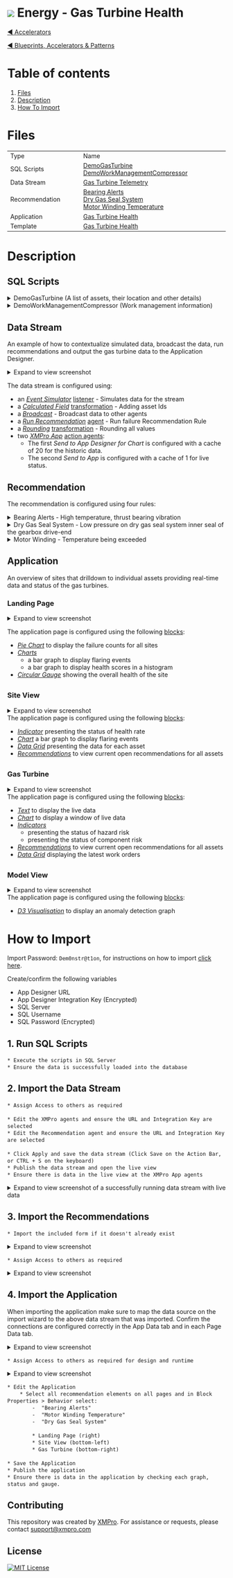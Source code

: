 <!-- omit in toc -->
# <img alternative="XMPro Logo X" width="30px" src="https://xmks.s3.amazonaws.com/2020/X-Blue.png#gh-light-mode-only"> Energy - Gas Turbine Health 

[◄ Accelerators](https://github.com/XMPro/Blueprints-Accelerators-Patterns/tree/master/Accelerators)

[◄ Blueprints, Accelerators & Patterns](https://github.com/XMPro/Blueprints-Accelerators-Patterns)

# Table of contents
1. [Files](#files)
2. [Description](#description)
3. [How To Import](#how-to-import)

# Files
<table>
<tr><td width="240px"> Type </td><td width="500px"> Name </td></tr>
<tr>
<td>SQL Scripts</td>
<td><a href="https://github.com/XMPro/Blueprints-Accelerators-Patterns/blob/master/Accelerators/Energy%20-%20Gas%20Turbine%20Health/SQL%20Scripts/DemoGasTurbine.sql" target="_blank">DemoGasTurbine</a><br /><a href="https://github.com/XMPro/Blueprints-Accelerators-Patterns/blob/master/Accelerators/Energy%20-%20Gas%20Turbine%20Health/SQL%20Scripts/DemoWorkManagementCompressor.sql" target="_blank">DemoWorkManagementCompressor</a></td>
</tr>
<tr>
<td>Data Stream</td>
<td><a href="https://github.com/XMPro/Blueprints-Accelerators-Patterns/blob/master/Accelerators/Energy%20-%20Gas%20Turbine%20Health/Data%20Stream/Gas%20Turbine%20Telemetry.xuc" target="_blank">Gas Turbine Telemetry</a></td>
</tr>
<tr>
<td>Recommendation</td>
<td><a href="https://github.com/XMPro/Blueprints-Accelerators-Patterns/blob/master/Accelerators/Energy%20-%20Gas%20Turbine%20Health/Recommendation/Bearing%20Alerts.xr" target="_blank">Bearing Alerts</a><br /><a href="https://github.com/XMPro/Blueprints-Accelerators-Patterns/blob/master/Accelerators/Energy%20-%20Gas%20Turbine%20Health/Recommendation/Dry%20Gas%20Seal%20System.xr" target="_blank">Dry Gas Seal System</a><br /><a href="https://github.com/XMPro/Blueprints-Accelerators-Patterns/blob/master/Accelerators/Energy%20-%20Gas%20Turbine%20Health/Recommendation/Motor%20Winding%20Temperature.xr" target="_blank">Motor Winding Temperature</a></td>
</tr>
<tr>
<td>Application</td>
<td><a href="https://github.com/XMPro/Blueprints-Accelerators-Patterns/blob/master/Accelerators/Energy%20-%20Gas%20Turbine%20Health/Application/Gas%20Turbine%20Health.xapp" target="_blank">Gas Turbine Health</a></td>
</tr>
<tr>
<td>Template</td>
<td><a href="https://github.com/XMPro/Blueprints-Accelerators-Patterns/blob/master/Accelerators/Energy%20-%20Gas%20Turbine%20Health/Template/Gas%20Turbine%20Health.xtml" target="_blank">Gas Turbine Health</a></td>
</tr>
</table>

# Description
## SQL Scripts

<details>
<summary>DemoGasTurbine (A list of assets, their location and other details)</summary>

```
/****** Object:  Table [dbo].[DemoGasTurbine]    Script Date: 25/07/2022 9:32:04 AM ******/
SET ANSI_NULLS ON
GO
SET QUOTED_IDENTIFIER ON
GO
CREATE TABLE [dbo].[DemoGasTurbine](
	[ID] [bigint] IDENTITY(1,1) NOT NULL,
	[AssetId] [nvarchar](25) NOT NULL,
	[HealthScore] [float] NULL,
	[OpenWO] [numeric](18, 0) NULL,
	[LastMaintained] [datetime] NULL,
 CONSTRAINT [PK_DemoGasTurbine] PRIMARY KEY CLUSTERED 
(
	[ID] ASC
)WITH (STATISTICS_NORECOMPUTE = OFF, IGNORE_DUP_KEY = OFF, OPTIMIZE_FOR_SEQUENTIAL_KEY = OFF) ON [PRIMARY]
) ON [PRIMARY]
GO
SET IDENTITY_INSERT [dbo].[DemoGasTurbine] ON 

INSERT [dbo].[DemoGasTurbine] ([ID], [AssetId], [HealthScore], [OpenWO], [LastMaintained]) VALUES (5, N'N-2', 62, NULL, CAST(N'2020-01-31T00:00:00.000' AS DateTime))
INSERT [dbo].[DemoGasTurbine] ([ID], [AssetId], [HealthScore], [OpenWO], [LastMaintained]) VALUES (6, N'N-3', 71, CAST(8017204 AS Numeric(18, 0)), CAST(N'2020-03-31T00:00:00.000' AS DateTime))
INSERT [dbo].[DemoGasTurbine] ([ID], [AssetId], [HealthScore], [OpenWO], [LastMaintained]) VALUES (7, N'N-4', 85, NULL, CAST(N'2020-02-06T00:00:00.000' AS DateTime))
INSERT [dbo].[DemoGasTurbine] ([ID], [AssetId], [HealthScore], [OpenWO], [LastMaintained]) VALUES (8, N'N-1', 92, CAST(3404653 AS Numeric(18, 0)), CAST(N'2020-02-06T00:00:00.000' AS DateTime))
INSERT [dbo].[DemoGasTurbine] ([ID], [AssetId], [HealthScore], [OpenWO], [LastMaintained]) VALUES (9, N'N-5', 92, NULL, CAST(N'2020-01-31T00:00:00.000' AS DateTime))
INSERT [dbo].[DemoGasTurbine] ([ID], [AssetId], [HealthScore], [OpenWO], [LastMaintained]) VALUES (10, N'N-6', 74, CAST(5589987 AS Numeric(18, 0)), CAST(N'2020-01-31T00:00:00.000' AS DateTime))
INSERT [dbo].[DemoGasTurbine] ([ID], [AssetId], [HealthScore], [OpenWO], [LastMaintained]) VALUES (11, N'N-7', 65, NULL, CAST(N'2020-01-31T00:00:00.000' AS DateTime))
INSERT [dbo].[DemoGasTurbine] ([ID], [AssetId], [HealthScore], [OpenWO], [LastMaintained]) VALUES (12, N'N-8', 81, CAST(5907648 AS Numeric(18, 0)), CAST(N'2020-01-31T00:00:00.000' AS DateTime))
INSERT [dbo].[DemoGasTurbine] ([ID], [AssetId], [HealthScore], [OpenWO], [LastMaintained]) VALUES (13, N'N-9', 98, NULL, CAST(N'2020-01-31T00:00:00.000' AS DateTime))
SET IDENTITY_INSERT [dbo].[DemoGasTurbine] OFF
GO

```

</details>

<details>
<summary>DemoWorkManagementCompressor (Work management information)</summary>

```
SET ANSI_NULLS ON
GO
SET QUOTED_IDENTIFIER ON
GO
CREATE TABLE [dbo].[DemoWorkManagementCompressor](
	[ID] [bigint] IDENTITY(1,1) NOT NULL,
	[AssetNo] [nvarchar](50) NULL,
	[WRNo] [nvarchar](50) NULL,
	[WONo] [nvarchar](50) NULL,
	[Title] [nvarchar](250) NULL,
	[WOStatus] [nvarchar](50) NULL,
	[Date] [datetime] NULL,
 CONSTRAINT [PK_DemoWorkManagementCompressor] PRIMARY KEY CLUSTERED 
(
	[ID] ASC
)WITH (STATISTICS_NORECOMPUTE = OFF, IGNORE_DUP_KEY = OFF, OPTIMIZE_FOR_SEQUENTIAL_KEY = OFF) ON [PRIMARY]
) ON [PRIMARY]
GO
SET IDENTITY_INSERT [dbo].[DemoWorkManagementCompressor] ON 
GO
INSERT [dbo].[DemoWorkManagementCompressor] ([ID], [AssetNo], [WRNo], [WONo], [Title], [WOStatus], [Date]) VALUES (1, N'MMWT004', N'3453788', N'114879', N'Collect manual data and check temperature on DE gearbox journal bearing.', N'INPROG', CAST(N'2021-03-24T00:00:00.000' AS DateTime))
GO
INSERT [dbo].[DemoWorkManagementCompressor] ([ID], [AssetNo], [WRNo], [WONo], [Title], [WOStatus], [Date]) VALUES (2, N'MMWT004', N'3446268', N'114900', N'Clean/inspect filter on lube oil system.', N'PLAN', CAST(N'2021-04-25T00:00:00.000' AS DateTime))
GO
INSERT [dbo].[DemoWorkManagementCompressor] ([ID], [AssetNo], [WRNo], [WONo], [Title], [WOStatus], [Date]) VALUES (3, N'MMWT004', N'3451228', N'114921', N'Review valve positions/process parameters for first stage suction side due to high pressure.', N'PLAN', CAST(N'2021-04-25T00:00:00.000' AS DateTime))
GO
INSERT [dbo].[DemoWorkManagementCompressor] ([ID], [AssetNo], [WRNo], [WONo], [Title], [WOStatus], [Date]) VALUES (4, N'MMWT004', N'3446195', N'114942', N'Inspect/replace filters on the buffer gas system.', N'PLAN', CAST(N'2021-04-25T00:00:00.000' AS DateTime))
GO
INSERT [dbo].[DemoWorkManagementCompressor] ([ID], [AssetNo], [WRNo], [WONo], [Title], [WOStatus], [Date]) VALUES (5, N'MMWT004', N'3446268', N'114963', N'Collect manual data on thrust bearing.', N'SCHED', CAST(N'2021-04-05T00:00:00.000' AS DateTime))
GO
INSERT [dbo].[DemoWorkManagementCompressor] ([ID], [AssetNo], [WRNo], [WONo], [Title], [WOStatus], [Date]) VALUES (6, N'MMWT004', N'3446115', N'114984', N'Check process parameters for the scrubber. Level has triggered high alarm.', N'SCHED', CAST(N'2019-10-28T00:00:00.000' AS DateTime))
GO
INSERT [dbo].[DemoWorkManagementCompressor] ([ID], [AssetNo], [WRNo], [WONo], [Title], [WOStatus], [Date]) VALUES (7, N'MMWT004', N'3446139', N'115005', N'Investigate first stage suction coolers. Temperature is high on the compressor discharge side.', N'SCHED', CAST(N'2019-09-10T00:00:00.000' AS DateTime))
GO
SET IDENTITY_INSERT [dbo].[DemoWorkManagementCompressor] OFF
GO

```

</details>

## Data Stream

An example of how to contextualize simulated data, broadcast the data, run recommendations and output the gas turbine data to the Application Designer.

<details>
  <summary markdown="span">Expand to view screenshot</summary>

![Configured Data Stream](Images/DataStream.png)
</details>

The data stream is configured using: 

* an <a href="https://xmpro.gitbook.io/event-simulator/" target="_blank"><i>Event Simulator</i></a> <a href="https://documentation.xmpro.com/concepts/agent#listeners" target="_blank">listener</a> - Simulates data for the stream
* a <a href="https://xmpro.gitbook.io/calculated-field/" target="_blank"><i>Calculated Field</i></a> <a href="https://documentation.xmpro.com/concepts/agent#transformations" target="_blank">transformation</a> - Adding asset Ids
* a <a href="https://xmpro.gitbook.io/broadcast/" target="_blank"><i>Broadcast</i></a> - Broadcast data to other agents
* a <a href="https://xmpro.gitbook.io/run-recommendation/" target="_blank"><i>Run Recommendation</i></a> <a href="https://documentation.xmpro.com/concepts/agent#recommendations" target="_blank">agent</a> - Run failure Recommendation Rule
* a <a href="https://xmpro.gitbook.io/rounding/" target="_blank"><i>Rounding</i></a> <a href="https://documentation.xmpro.com/concepts/agent#transformations" target="_blank">transformation</a> - Rounding all values
* two <a href="https://xmpro.gitbook.io/xmpro-app/" target="_blank"><i>XMPro App</i></a> <a href="https://documentation.xmpro.com/concepts/agent#action-agents" target="_blank">action agents</a>:
  * The first *Send to App Designer for Chart* is configured with a cache of 20 for the historic data.
  * The second *Send to App* is configured with a cache of 1 for live status.

## Recommendation

The recommendation is configured using four rules: 

<details>
<summary markdown="span">Bearing Alerts - High temperature, thrust bearing vibration</summary>

![Reccommendation_01_a](Images/Recommendation_01_a.png)
![Reccommendation_01_b](Images/Recommendation_01_b.png)
</details>

<details>
<summary markdown="span">Dry Gas Seal System - Low pressure on dry gas seal system inner seal of the gearbox drive-end</summary>

![Reccommendation_02](Images/Recommendation_02.png)
</details>

<details>
<summary markdown="span">Motor Winding - Temperature being exceeded</summary>

![Reccommendation_03](Images/Recommendation_03.png)
</details>

##
## Application
An overview of sites that drilldown to individual assets providing real-time data and status of the gas turbines.


### Landing Page
<details>
	<summary markdown="span">Expand to view screenshot</summary>

![Application_01](Images/Application_01.png)
</details>

The application page is configured using the following <a href="https://documentation.xmpro.com/concepts/application/block" target="_blank">blocks</a>:

* <a href="https://documentation.xmpro.com/blocks-toolbox/visualizations/pie-chart" target="_blank"><i>Pie Chart</i></a> to display the failure counts for all sites
* <a href="https://documentation.xmpro.com/blocks-toolbox/visualizations/chart" target="_blank"><i>Charts</i></a> 
  * a bar graph to display flaring events
  * a bar graph to display health scores in a histogram
* <a href="https://documentation.xmpro.com/blocks-toolbox/visualizations/circular-gauge"><i>Circular Gauge</i></a> showing the overall health of the site

##
### Site View
<details>
<summary markdown="span">Expand to view screenshot</summary>

![Application_02](Images/Application_02.png)
</details>
The application page is configured using the following <a href="https://documentation.xmpro.com/concepts/application/block" target="_blank">blocks</a>:

* <a href="https://documentation.xmpro.com/blocks-toolbox/basic/indicator" target="_blank"><i>Indicator</i></a> presenting the status of health rate
* <a href="https://documentation.xmpro.com/blocks-toolbox/visualizations/chart" target="_blank"><i>Chart</i></a> a bar graph to display flaring events
* <a href="https://documentation.xmpro.com/blocks-toolbox/basic/data-grid" target="_blank"><i>Data Grid</i></a> presenting the data for each asset
* <a href="https://documentation.xmpro.com/blocks-toolbox/recommendations/recommendations" target="_blank"><i>Recommendations</i></a> to view current open recommendations for all assets

##
### Gas Turbine
<details>
<summary markdown="span">Expand to view screenshot</summary>

![Application_03](Images/Application_03.png)
</details>
The application page is configured using the following <a href="https://documentation.xmpro.com/concepts/application/block" target="_blank">blocks</a>:

* <a href="https://documentation.xmpro.com/blocks-toolbox/basic/text" target="_blank"><i>Text</i></a> to display the live data
* <a href="https://documentation.xmpro.com/blocks-toolbox/visualizations/chart" target="_blank"><i>Chart</i></a> to display a window of live data
* <a href="https://documentation.xmpro.com/blocks-toolbox/basic/indicator" target="_blank"><i>Indicators</i></a> 
  * presenting the status of hazard risk
  * presenting the status of component risk
* <a href="https://documentation.xmpro.com/blocks-toolbox/recommendations/recommendations" target="_blank"><i>Recommendations</i></a> to view current open recommendations for all assets
* <a href="https://documentation.xmpro.com/blocks-toolbox/basic/data-grid" target="_blank"><i>Data Grid</i></a> displaying the latest work orders

##
### Model View
<details>
<summary markdown="span">Expand to view screenshot</summary>

![Application_04](Images/Application_04.png)
</details>
The application page is configured using the following <a href="https://documentation.xmpro.com/concepts/application/block" target="_blank">blocks</a>:

* <a href="https://documentation.xmpro.com/blocks-toolbox/visualizations/d3-visualization" target="_blank"><i>D3 Visualisation</i></a> to display an anomaly detection graph

##
# How to Import
Import Password: `Dem0nstr@t1on`, for instructions on how to import <a href="https://documentation.xmpro.com/how-tos/import-export-and-clone#importing">click here</a>.

Create/confirm the following variables
  * App Designer URL
  * App Designer Integration Key (Encrypted)
  * SQL Server
  * SQL Username
  * SQL Password (Encrypted)

## 1. Run SQL Scripts

	* Execute the scripts in SQL Server
	* Ensure the data is successfully loaded into the database

## 2. Import the Data Stream

    * Assign Access to others as required
	
	* Edit the XMPro agents and ensure the URL and Integration Key are selected  
	* Edit the Recommendation agent and ensure the URL and Integration Key are selected

	* Click Apply and save the data stream (Click Save on the Action Bar, or CTRL + S on the keyboard)
	* Publish the data stream and open the live view
	* Ensure there is data in the live view at the XMPro App agents

<details>
  <summary markdown="span">Expand to view screenshot of a successfully running data stream with live data</summary>

![Running Data Stream](Images/DataStream_Running.png) 
</details>


## 3. Import the Recommendations

    * Import the included form if it doesn't already exist

<details>
  <summary markdown="span">Expand to view screenshot</summary>

![Recommendation Import](Images/Recommendation_Import.png) 

</details>

    * Assign Access to others as required

<details>
  <summary markdown="span">Expand to view screenshot</summary>

![Recommendation Access](Images/Recommendation_Access.png) 

</details>

## 4. Import the Application

When importing the application make sure to map the data source on the import wizard to the above data stream that was imported.
Confirm the connections are configured correctly in the App Data tab and in each Page Data tab.

<details>
  <summary markdown="span">Expand to view screenshot</summary>

![Application Import](Images/Application_Import.png) 
</details>

    * Assign Access to others as required for design and runtime

<details>
  <summary markdown="span">Expand to view screenshot</summary>

![Application Access](Images/Application_Access.png) 
</details>

	* Edit the Application
    	* Select all recommendation elements on all pages and in Block Properties > Behavior select:
    	    -  "Bearing Alerts"
    	    -  "Motor Winding Temperature" 
    	    -  "Dry Gas Seal System" 
      
        	* Landing Page (right)
        	* Site View (bottom-left)
        	* Gas Turbine (bottom-right)

	* Save the Application
	* Publish the application
	* Ensure there is data in the application by checking each graph, status and gauge.


## Contributing
This repository was created by <a href="https://xmpro.com/">XMPro</a>. For assistance or requests, please contact <a href="mailto:support@xmpro.com">support@xmpro.com</a>

## License
[![MIT License](https://img.shields.io/badge/License-MIT-green.svg)](https://choosealicense.com/licenses/mit/)